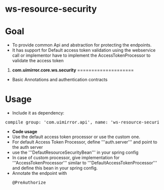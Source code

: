 **ws-resource-security**
============


**Goal**
=============
- To provide common Api and abstraction for protecting the endpoints.
- It has support for Default access token validation using the webservice call or implementor have to implement the AccessTokenProcessor to validate the access token 

1. **com.uimirror.core.ws.security**
====================
- Basic Annotations and authentication contracts


**Usage**
===============
- Include it as dependency:
<pre>compile group: 'com.uimirror.api', name: 'ws-resource-security', version: '1.0'</pre>

- **Code usage**
- Use the default access token processor or use the custom one.
- For default Access Token Processor, define '''auth.server''' and point to the auth server
- use the '''DefautResourceSecurityBean''' in your spring config
- In case of custom processor, give implementation for '''AccessTokenProcessor''' similar to '''DefaultAccessTokenProcessor''' and define this bean in your spring config.
- Annotate the endpoint with <pre>@PreAuthorize</pre>

